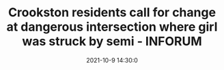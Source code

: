 ---
"title": "Crookston residents call for change at dangerous intersection where girl was struck by semi - INFORUM"
"date": "2021-10-9 14:30:0"
"feed_name": "GOOGLENEWSCONSTRUCTION"
"feed_website": "https://news.google.com/search?q=construction%2Bincident&hl=en-US&gl=US&ceid=US:en"
"feed_rss": "https://news.google.com/rss/search?q=construction%2Bincident&hl=en-US&gl=US&ceid=US:en"
"link": "https://www.inforum.com/news/traffic-and-construction/7229808-Crookston-residents-call-for-change-at-dangerous-intersection-where-girl-was-struck-by-semi"
"source": "{'href': 'https://www.inforum.com', 'title': 'INFORUM'}"
"file": "_posts/2021-1-1-163439361a5db942d01ad7010f17f8e7dcb5e1dd.md"
"accident": "0"
"drilling": "0"
"dead": "0"
"injured": "0"
"arrested": "0"
"place": "unknown place"
"where": "unknown site"
"causes": "unknown"
"place_uri": "unknown place"
---